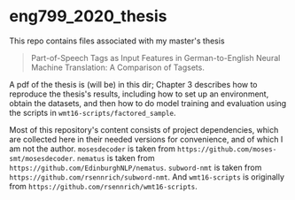 # eng799_2020_thesis
This repo contains files associated with my master's thesis

> Part-of-Speech Tags as Input Features in German-to-English Neural Machine Translation: A Comparison of Tagsets.

A pdf of the thesis is (will be) in this dir; Chapter 3 describes how to reproduce the thesis's results, including how to set up an environment, obtain the datasets, and then how to do model training and evaluation using the scripts in `wmt16-scripts/factored_sample`.

Most of this repository's content consists of project dependencies, which are collected here in their needed versions for convenience, and of which I am not the author. `mosesdecoder` is taken from `https://github.com/moses-smt/mosesdecoder`. `nematus` is taken from `https://github.com/EdinburghNLP/nematus`. `subword-nmt` is taken from `https://github.com/rsennrich/subword-nmt`. And `wmt16-scripts` is originally from `https://github.com/rsennrich/wmt16-scripts`. 
